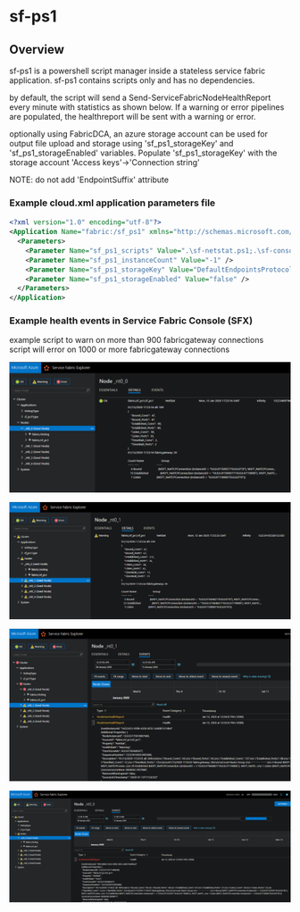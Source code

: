 # sf-ps1

## Overview
sf-ps1 is a powershell script manager inside a stateless service fabric application. sf-ps1 contains scripts only and has no dependencies.

by default, the script will send a Send-ServiceFabricNodeHealthReport every minute with statistics as shown below. If a warning or error pipelines are populated, the healthreport will be sent with a warning or error.

optionally using FabricDCA, an azure storage account can be used for output file upload and storage using 'sf_ps1_storageKey' and 'sf_ps1_storageEnabled' variables. Populate 'sf_ps1_storageKey' with the storage account 'Access keys'->'Connection string'

NOTE: do not add 'EndpointSuffix' attribute

### Example cloud.xml application parameters file

```xml
<?xml version="1.0" encoding="utf-8"?>
<Application Name="fabric:/sf_ps1" xmlns="http://schemas.microsoft.com/2011/01/fabric" xmlns:xsd="http://www.w3.org/2001/XMLSchema" xmlns:xsi="http://www.w3.org/2001/XMLSchema-instance">
  <Parameters>
    <Parameter Name="sf_ps1_scripts" Value=".\sf-netstat.ps1;.\sf-console-graph.ps1" />
    <Parameter Name="sf_ps1_instanceCount" Value="-1" />
    <Parameter Name="sf_ps1_storageKey" Value="DefaultEndpointsProtocol=https;AccountName={{storage account}};AccountKey={{storage account key}}" />
    <Parameter Name="sf_ps1_storageEnabled" Value="false" />
  </Parameters>
</Application>
```

### Example health events in Service Fabric Console (SFX)
example script to warn on more than 900 fabricgateway connections  
script will error on 1000 or more fabricgateway connections  

![](media/sfx.1.png)

![](media/sfx.2.png)

![](media/sfx.3.png)

![](media/sfx.4.png)